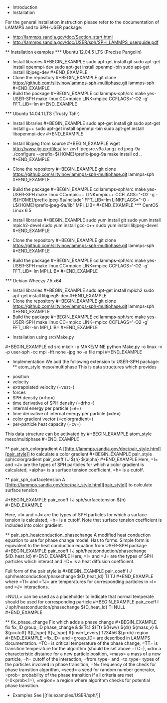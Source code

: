 * Introduction
* Installation

For the general installation instruction please refer to the
documentation of LAMMPS and to SPH-USER package:

- http://lammps.sandia.gov/doc/Section_start.html
- http://lammps.sandia.gov/doc/USER/sph/SPH_LAMMPS_userguide.pdf

** Installation examples
*** Ubuntu 12.04.5 LTS (Precise Pangolin)

- Install libraries
#+BEGIN_EXAMPLE
sudo apt-get install git
sudo apt-get install openmpi-dev
sudo apt-get install openmpi-bin
sudo apt-get install libjpeg-dev
#+END_EXAMPLE
- Clone the repository
#+BEGIN_EXAMPLE
git clone https://github.com/slitvinov/lammps-sph-multiphase.git lammps-sph
#+END_EXAMPLE
- Build the package
#+BEGIN_EXAMPLE
cd lammps-sph/src
make yes-USER-SPH
make linux CC=mpicc LINK=mpicc CCFLAGS='-O2 -g' FFT_LIB=-lm
#+END_EXAMPLE

*** Ubuntu 14.04.1 LTS (Trusty Tahr)

- Install libraries
#+BEGIN_EXAMPLE
sudo apt-get install git
sudo apt-get install g++
sudo apt-get install openmpi-bin
sudo apt-get install libopenmpi-dev
#+END_EXAMPLE
- Install libjpeg from source
#+BEGIN_EXAMPLE
wget http://www.ijg.org/files/
tar zxvf jpegsrc.v9a.tar.gz
cd jpeg-9a
./configure --prefix=${HOME}/prefix-jpeg-9a
make install
cd ..
#+END_EXAMPLE

- Clone the repository
#+BEGIN_EXAMPLE
git clone https://github.com/slitvinov/lammps-sph-multiphase.git lammps-sph
#+END_EXAMPLE
- Build the package
#+BEGIN_EXAMPLE
cd lammps-sph/src
make yes-USER-SPH
make linux CC=mpic++ LINK=mpic++ CCFLAGS="-O2 -g -I${HOME}/prefix-jpeg-9a/include" FFT_LIB=-lm LINKFLAGS="-O -L${HOME}/prefix-jpeg-9a/lib" MPI_LIB=
#+END_EXAMPLE
*** CentOS Linux 6.5

- Install libraries
#+BEGIN_EXAMPLE
sudo yum install git
sudo yum install mpich2-devel
sudo yum install gcc-c++
sudo yum install libjpeg-devel
#+END_EXAMPLE
- Clone the repository
#+BEGIN_EXAMPLE
git clone https://github.com/slitvinov/lammps-sph-multiphase.git lammps-sph
#+END_EXAMPLE
- Build the package
#+BEGIN_EXAMPLE
cd lammps-sph/src
make yes-USER-SPH
make linux CC=mpicc LINK=mpicc CCFLAGS='-O2 -g' FFT_LIB=-lm MPI_LIB=
#+END_EXAMPLE

*** Debian Wheezy 7.5 x64

- Install libraries
#+BEGIN_EXAMPLE
sudo apt-get install mpich2
sudo apt-get install libjpeg8-dev
#+END_EXAMPLE
- Clone the repository
#+BEGIN_EXAMPLE
git clone https://github.com/slitvinov/lammps-sph-multiphase.git lammps-sph
#+END_EXAMPLE
- Build the package
#+BEGIN_EXAMPLE
cd lammps-sph/src
make yes-USER-SPH
make linux CC=mpicc LINK=mpicc CCFLAGS='-O2 -g' FFT_LIB=-lm MPI_LIB=
#+END_EXAMPLE

* Installation using src/Make.py

#+BEGIN_EXAMPLE
cd    src
mkdir -p MAKE/MINE
python Make.py -o linux  -v -p user-sph  -cc mpi -fft none -jpg no -a file mpi
#+END_EXAMPLE

* Implementation
We add the following extension to USER-SPH package:
** atom_style meso/multiphase
This is data structures which provides
- position
- velocity
- extrapolated velocity (=vest=)
- forces
- SPH density (=rho=)
- time derivative of SPH density (=drho=)
- internal energy per particle (=e=)
- time derivative of internal energy per particle (=de=)
- color gradient vector (=colorgradient=)
- per-particle heat capacity (=cv=)

This data structure can be activated by
#+BEGIN_EXAMPLE
atom_style meso/multiphase
#+END_EXAMPLE

** pair_sph_colorgradient
A [[http://lammps.sandia.gov/doc/pair_style.html][pair_style]] to calculate a color gradient
#+BEGIN_EXAMPLE
pair_style         sph/colorgradient
pair_coeff         I J     ${h} ${alpha}
#+END_EXAMPLE
Here, =I= and =J= are the types of SPH particles for which a color
gradient is calculated, =alpha= is a surface tension coefficient, =h=
is a cutoff.

** pair_sph_surfacetension
A [[http://lammps.sandia.gov/doc/pair_style.html][pair_style]] to calculate surface tension

#+BEGIN_EXAMPLE
pair_coeff         I J     sph/surfacetension ${h}
#+END_EXAMPLE

Here, =I= and =J= are the types of SPH particles for which a surface
tension is calculated, =h= is a cutoff. Note that surface tension
coefficient is included into color gradient.

** pair_sph_heatconduction_phasechange
A modified heat conduction equation to use for phase change model. Has
to forms. Simple form is equivalent to the heat conduction equation
from USER-SPH package
#+BEGIN_EXAMPLE
pair_coeff         I J  sph/heatconduction/phasechange  ${D_heat_ld}
#+END_EXAMPLE
Here, =I= and =J= are the types of SPH particles which interact and
=D= is a heat diffusion coefficient.

Full form of the pair style is
#+BEGIN_EXAMPLE
pair_coeff         I J  sph/heatconduction/phasechange  ${D_heat_ld} TI TJ
#+END_EXAMPLE
where =TI= and =TJ= are temperatures for corresponding particles in
=I= and =J= interactions.

=NULL= can be used as a placeholder to indicate that normal temperate
should be used for corresponding particle
#+BEGIN_EXAMPLE
pair_coeff         I J  sph/heatconduction/phasechange  ${D_heat_ld} TI NULL
#+END_EXAMPLE

** fix_phase_change
Fix which adds a phase change
#+BEGIN_EXAMPLE
fix                fix_ID group_ID phase_change &
                   ${Tc} ${Tt} ${Hwv} ${dr} ${mass_v} &
		                      ${pcutoff} ${l_type} ${v_type} ${insert_every} 123456 ${prob} region
				      #+END_EXAMPLE
				      =fix_ID= and =group_ID= are described in LAMMPS documentation. =TC= is
				      critical temperature of the phase change, =TT= is transition
				      temperature for the algorithm (should be set above =TC=), =dr= a
				      characteristic distance for a new particle position, =mass= a mass of
				      a new particle, =h= cutoff of the interaction, =from_type= and
				      =to_type= types of the particles involved in phase transition, =N=
				      frequency of the check for phase transition algorithm, =seed= a seed
				      for random number generator, =prob= probability of the phase
				      transition if all criteria are met (=0<prob<1=), =region= a region
				      where algorithm checks for potential phase transition.

* Examples
See [[file:examples/USER/sph/]]